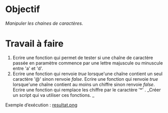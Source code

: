# Objectif
_Manipuler les chaines de caractères._

# Travail à faire
1) Ecrire une fonction qui permet de tester si une chaîne de caractère passée en paramètre commence par une lettre majuscule ou minuscule entre 'a' et 'd'.
2) Ecrire une fonction qui renvoie _true_ lorsque'une chaîne contient un seul caractère '@' sinon renvoie _false_.
Ecrire une fonction qui renvoie _true_ lorsque'une chaîne contient au moins un chiffre sinon renvoie _false_.
Ecrire une fonction qui remplace les chiffre par le caractère '*' .
_Créer un script qui va utiliser ces fonctions. _

Exemple d’exécution : 
[resultat.png](resultat.png)
